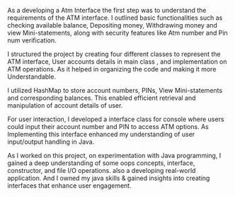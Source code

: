 As a developing a Atm Interface the first step was to understand the requirements of the ATM interface. I outlined basic functionalities such as checking available balance, Depositing money, Withdrawing money and view Mini-statements, along with security features like Atm number and Pin num verification.

I structured the project by creating four different classes to represent the ATM interface, User accounts details in main class , and implementation on ATM operations. As it helped in organizing the code and making it more Understandable.

I utilized HashMap to store account numbers, PINs, View Mini-statements and corresponding balances. This enabled efficient retrieval and manipulation of account details of user.

For user interaction, I developed a interface class for console where users could input their account number and PIN to access ATM options. As Implementing this interface enhanced my understanding of user input/output handling in Java.

As I worked on this project, on experimentation with Java programming, I gained a deep understanding of some oops concepts, interface, constructor, and file I/O operations. also a developing real-world application. And I owned my java skills & gained insights into creating interfaces that enhance user engagement. 
